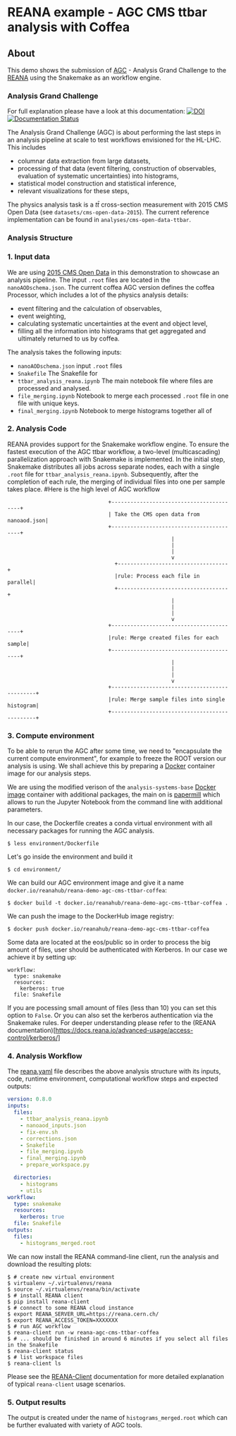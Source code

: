 # REANA example - AGC CMS ttbar analysis with Coffea

## About

This demo shows the submission of [AGC](https://arxiv.org/abs/1010.2506) - Analysis Grand Challenge
to the [REANA](http://www.reana.io/) using the Snakemake as an workflow engine.

### Analysis Grand Challenge

For full explanation please have a look at this documentation:
[![DOI](https://zenodo.org/badge/DOI/10.5281/zenodo.7274936.svg)](https://doi.org/10.5281/zenodo.7274936)
[![Documentation Status](https://readthedocs.org/projects/agc/badge/?version=latest)](https://agc.readthedocs.io/en/latest/?badge=latest)

The Analysis Grand Challenge (AGC) is about performing the last steps in an analysis pipeline at scale to test workflows envisioned for the HL-LHC.
This includes

- columnar data extraction from large datasets,
- processing of that data (event filtering, construction of observables, evaluation of systematic uncertainties) into histograms,
- statistical model construction and statistical inference,
- relevant visualizations for these steps,

The physics analysis task is a $t\bar{t}$ cross-section measurement with 2015 CMS Open Data (see `datasets/cms-open-data-2015`).
The current reference implementation can be found in `analyses/cms-open-data-ttbar`.

### Analysis Structure

### 1. Input data 

We are using [2015 CMS Open Data](https://cms.cern/news/first-cms-open-data-lhc-run-2-released) in this demonstration to showcase an analysis pipeline. The input `.root` files are located in the  `nanoAODschema.json`.
The current coffea AGC version defines the coffea Processor, which includes a lot of the physics analysis details:
- event filtering and the calculation of observables,
- event weighting,
- calculating systematic uncertainties at the event and object level,
- filling all the information into histograms that get aggregated and ultimately returned to us by coffea.

The analysis takes the following inputs:

- ``nanoAODschema.json`` input `.root` files
- ``Snakefile`` The Snakefile for 
- ``ttbar_analysis_reana.ipynb`` The main notebook file where files are processed and analysed.
- ``file_merging.ipynb`` Notebook to merge each processed `.root` file in one file with unique keys.
- ``final_merging.ipynb`` Notebook to merge histograms together all of 

### 2. Analysis Code 
REANA provides support for the Snakemake workflow engine. To ensure the fastest execution of the AGC ttbar workflow, a two-level (multicascading) parallelization approach with Snakemake is implemented.
In the initial step, Snakemake distributes all jobs across separate nodes, each with a single `.root` file for `ttbar_analysis_reana.ipynb`. 
Subsequently, after the completion of each rule, the merging of individual files into one per sample takes place.
#Here is the high level of AGC workflow 

```console
                                +-----------------------------------------+
                                | Take the CMS open data from nanoaod.json|
                                +-----------------------------------------+
                                                    |
                                                    |
                                                    |
                                                    v  
                                  +-----------------------------------+
                                  |rule: Process each file in parallel|
                                  +-----------------------------------+
                                                    |
                                                    |
                                                    |
                                                    v
                                +-----------------------------------------+                
                                |rule: Merge created files for each sample|
                                +-----------------------------------------+  
                                                    |
                                                    |
                                                    |
                                                    v
                                +----------------------------------------------+ 
                                |rule: Merge sample files into single histogram| 
                                +----------------------------------------------+
```


### 3. Compute environment 

To be able to rerun the AGC after some time, we need to
"encapsulate the current compute environment", for example to freeze the ROOT version our
analysis is using. We shall achieve this by preparing a [Docker](https://www.docker.com/)
container image for our analysis steps.

We are using the modified verison of the ``analysis-systems-base`` [Docker image](https://github.com/iris-hep/analysis-systems-base) container with additional packages, the main on is [papermill](https://papermill.readthedocs.io/en/latest/) which allows to run the Jupyter Notebook from the command line with additional parameters.

In our case, the Dockerfile creates a conda virtual environment with all necessary packages for running the AGC analysis.

```console
$ less environment/Dockerfile
```
Let's go inside the environment and build it
```console
$ cd environment/
```

We can build our AGC environment image and give it a name
`docker.io/reanahub/reana-demo-agc-cms-ttbar-coffea`:

```console
$ docker build -t docker.io/reanahub/reana-demo-agc-cms-ttbar-coffea .
```

We can push the image to the DockerHub image registry:

```console
$ docker push docker.io/reanahub/reana-demo-agc-cms-ttbar-coffea
```


Some data are located at the eos/public so in order to process the big amount of files, user should be authenticated with Kerberos.
In our case we achieve it by setting up:
```console
workflow:
  type: snakemake
  resources:
    kerberos: true
  file: Snakefile
```
If you are pocessing small amount of files (less than 10) you can set this option to `False`.
Or you can also set the kerberos authentication via the Snakemake rules.
For deeper understanding please refer to the (REANA documentation)[https://docs.reana.io/advanced-usage/access-control/kerberos/]


### 4. Analysis Workflow

The [reana.yaml](reana.yaml) file describes the above analysis
structure with its inputs, code, runtime environment, computational workflow steps and
expected outputs:

```yaml
version: 0.8.0
inputs:
  files:
    - ttbar_analysis_reana.ipynb 
    - nanoaod_inputs.json
    - fix-env.sh
    - corrections.json
    - Snakefile
    - file_merging.ipynb
    - final_merging.ipynb
    - prepare_workspace.py

  directories:
    - histograms
    - utils
workflow:
  type: snakemake
  resources:
    kerberos: true
  file: Snakefile
outputs:
  files:
    - histograms_merged.root
```

We can now install the REANA command-line client, run the analysis and download the
resulting plots:

```console
$ # create new virtual environment
$ virtualenv ~/.virtualenvs/reana
$ source ~/.virtualenvs/reana/bin/activate
$ # install REANA client
$ pip install reana-client
$ # connect to some REANA cloud instance
$ export REANA_SERVER_URL=https://reana.cern.ch/
$ export REANA_ACCESS_TOKEN=XXXXXXX
$ # run AGC workflow
$ reana-client run -w reana-agc-cms-ttbar-coffea
$ # ... should be finished in around 6 minutes if you select all files in the Snakefile
$ reana-client status
$ # list workspace files
$ reana-client ls
```

Please see the [REANA-Client](https://reana-client.readthedocs.io/) documentation for
more detailed explanation of typical `reana-client` usage scenarios.

### 5. Output results

The output is created under the name of ``histograms_merged.root`` which can be further evaluated with variety of AGC tools.




